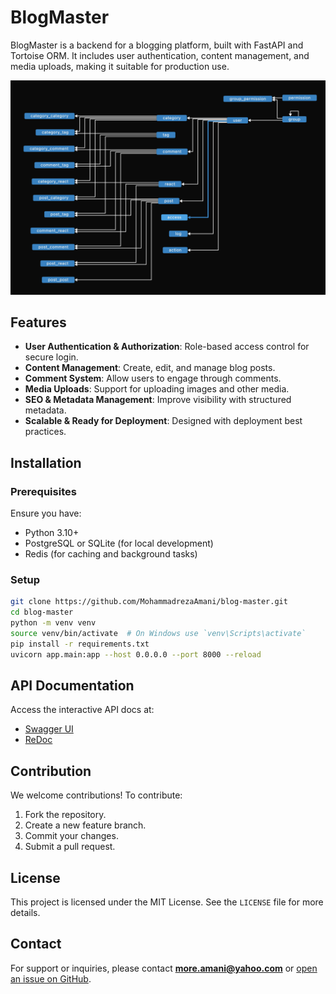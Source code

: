 # BlogMaster

BlogMaster is a backend for a blogging platform, built with FastAPI and Tortoise ORM. It includes user authentication, content management, and media uploads, making it suitable for production use.

![Database Schema](./assets/img/db_graph.png)

## Features

- **User Authentication & Authorization**: Role-based access control for secure login.
- **Content Management**: Create, edit, and manage blog posts.
- **Comment System**: Allow users to engage through comments.
- **Media Uploads**: Support for uploading images and other media.
- **SEO & Metadata Management**: Improve visibility with structured metadata.
- **Scalable & Ready for Deployment**: Designed with deployment best practices.

## Installation

### Prerequisites

Ensure you have:

- Python 3.10+
- PostgreSQL or SQLite (for local development)
- Redis (for caching and background tasks)

### Setup

```sh
git clone https://github.com/MohammadrezaAmani/blog-master.git
cd blog-master
python -m venv venv
source venv/bin/activate  # On Windows use `venv\Scripts\activate`
pip install -r requirements.txt
uvicorn app.main:app --host 0.0.0.0 --port 8000 --reload
```

## API Documentation

Access the interactive API docs at:

- [Swagger UI](http://localhost:8000/docs)
- [ReDoc](http://localhost:8000/redoc)

## Contribution

We welcome contributions! To contribute:

1. Fork the repository.
2. Create a new feature branch.
3. Commit your changes.
4. Submit a pull request.

## License

This project is licensed under the MIT License. See the `LICENSE` file for more details.

## Contact

For support or inquiries, please contact **[more.amani@yahoo.com](mailto:more.amani@yahoo.com)** or [open an issue on GitHub](https://github.com/MohammadrezaAmani/blog-master/issues).
